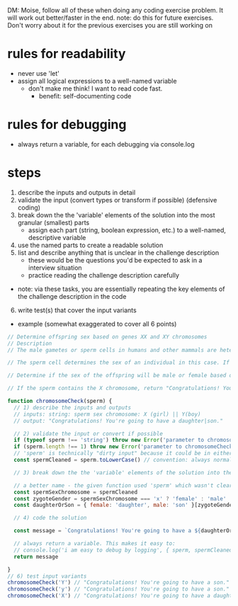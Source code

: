 
DM: Moise, follow all of these when doing any coding exercise problem. It will work out better/faster in the end.
    note: do this for future exercises. Don't worry about it for the previous exercises you are still working on

# rules for readability
* never use 'let'
* assign all logical expressions to a well-named variable
  * don't make me think! I want to read code fast.
	* benefit: self-documenting code

# rules for debugging
* always return a variable, for each debugging via console.log 

# steps
1. describe the inputs and outputs in detail
2. validate the input (convert types or transform if possible) (defensive coding)
3. break down the the 'variable' elements of the solution into the most granular (smallest) parts
   * assign each part (string, boolean expression, etc.) to a well-named, descriptive variable
4. use the named parts to create a readable solution
5. list and describe anything that is unclear in the challenge description
   * these would be the questions you'd be expected to ask in a interview situation
   * practice reading the challenge description carefully
* note: via these tasks, you are essentially repeating the key elements of the challenge description in the code
6. write test(s) that cover the input variants

* example (somewhat exaggerated to cover all 6 points)
```js
// Determine offspring sex based on genes XX and XY chromosomes
// Description
// The male gametes or sperm cells in humans and other mammals are heterogametic and contain one of two types of sex chromosomes. They are either X or Y. The female gametes or eggs however, contain only the X sex chromosome and are homogametic.

// The sperm cell determines the sex of an individual in this case. If a sperm cell containing an X chromosome fertilizes an egg, the resulting zygote will be XX or female. If the sperm cell contains a Y chromosome, then the resulting zygote will be XY or male.

// Determine if the sex of the offspring will be male or female based on the X or Y chromosome present in the male's sperm.

// If the sperm contains the X chromosome, return "Congratulations! You're going to have a daughter."; If the sperm contains the Y chromosome, return "Congratulations! You're going to have a son.";

function chromosomeCheck(sperm) {
  // 1) describe the inputs and outputs
  // inputs: string: sperm sex chromosome: X (girl) || Y(boy)
  // output: "Congratulations! You're going to have a daughter|son."

  // 2) validate the input or convert if possible
  if (typeof sperm !== 'string') throw new Error('parameter to chromosomeCheck() must be a string')
  if (sperm.length !== 1) throw new Error('parameter to chromosomeCheck() must be one character')
  // 'sperm' is technically "dirty input" because it could be in either case
  const spermCleaned = sperm.toLowerCase() // convention: always normalize TO lowercase, not uppercase

  // 3) break down the the 'variable' elements of the solution into the most granular (smallest) parts; assign each to a well-named, descriptive variable (rename input if needed)

  // a better name - the given function used 'sperm' which wasn't clear
  const spermSexChromosome = spermCleaned
  const zygoteGender = spermSexChromosome === 'x' ? 'female' : 'male'
  const daughterOrSon = { female: 'daughter', male: 'son' }[zygoteGender]

  // 4) code the solution

  const message = `Congratulations! You're going to have a ${daughterOrSon}.`

  // always return a variable. This makes it easy to:   
  // console.log('i am easy to debug by logging', { sperm, spermCleaned, spermSexChromosome, zygoteGender, daughterOrSon, message })
  return message

}
// 6) test input variants
chromosomeCheck('Y') // "Congratulations! You're going to have a son."
chromosomeCheck('y') // "Congratulations! You're going to have a son."
chromosomeCheck('X') // "Congratulations! You're going to have a daughter."

```
